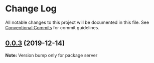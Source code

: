 # Change Log

All notable changes to this project will be documented in this file.
See [Conventional Commits](https://conventionalcommits.org) for commit guidelines.

## [0.0.3](https://samradical/samradical/mono-repo-test/compare/v0.0.2...v0.0.3) (2019-12-14)

**Note:** Version bump only for package server
